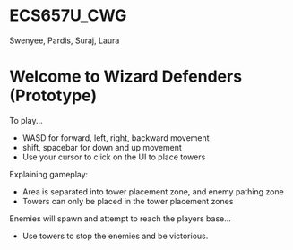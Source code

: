 # ECS657U_CWG
Swenyee, Pardis, Suraj, Laura

# Welcome to Wizard Defenders (Prototype)

To play...
- WASD for forward, left, right, backward movement
- shift, spacebar for down and up movement
- Use your cursor to click on the UI to place towers

Explaining gameplay: 
- Area is separated into tower placement zone, and enemy pathing zone
- Towers can only be placed in the tower placement zones

Enemies will spawn and attempt to reach the players base...
- Use towers to stop the enemies and be victorious.
